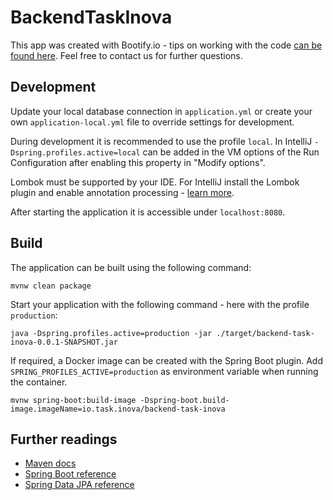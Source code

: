 # BackendTaskInova

This app was created with Bootify.io - tips on working with the code [can be found here](https://bootify.io/next-steps/).
Feel free to contact us for further questions.

## Development

Update your local database connection in `application.yml` or create your own `application-local.yml` file to override
settings for development.

During development it is recommended to use the profile `local`. In IntelliJ `-Dspring.profiles.active=local` can be
added in the VM options of the Run Configuration after enabling this property in "Modify options".

Lombok must be supported by your IDE. For IntelliJ install the Lombok plugin and enable annotation processing -
[learn more](https://bootify.io/next-steps/spring-boot-with-lombok.html).

After starting the application it is accessible under `localhost:8080`.

## Build

The application can be built using the following command:

```
mvnw clean package
```

Start your application with the following command - here with the profile `production`:

```
java -Dspring.profiles.active=production -jar ./target/backend-task-inova-0.0.1-SNAPSHOT.jar
```

If required, a Docker image can be created with the Spring Boot plugin. Add `SPRING_PROFILES_ACTIVE=production` as
environment variable when running the container.

```
mvnw spring-boot:build-image -Dspring-boot.build-image.imageName=io.task.inova/backend-task-inova
```

## Further readings

* [Maven docs](https://maven.apache.org/guides/index.html)  
* [Spring Boot reference](https://docs.spring.io/spring-boot/docs/current/reference/htmlsingle/)  
* [Spring Data JPA reference](https://docs.spring.io/spring-data/jpa/docs/current/reference/html/)  
